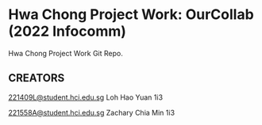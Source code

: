 # Hwa Chong Project Work: OurCollab (2022 Infocomm)
Hwa Chong Project Work Git Repo.


## CREATORS
221409L@student.hci.edu.sg Loh Hao Yuan 1i3

221558A@student.hci.edu.sg Zachary Chia Min 1i3

